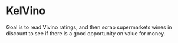 # KelVino
Goal is to read Vivino ratings, and then scrap supermarkets wines in discount to see if there is a good opportunity on value for money.

